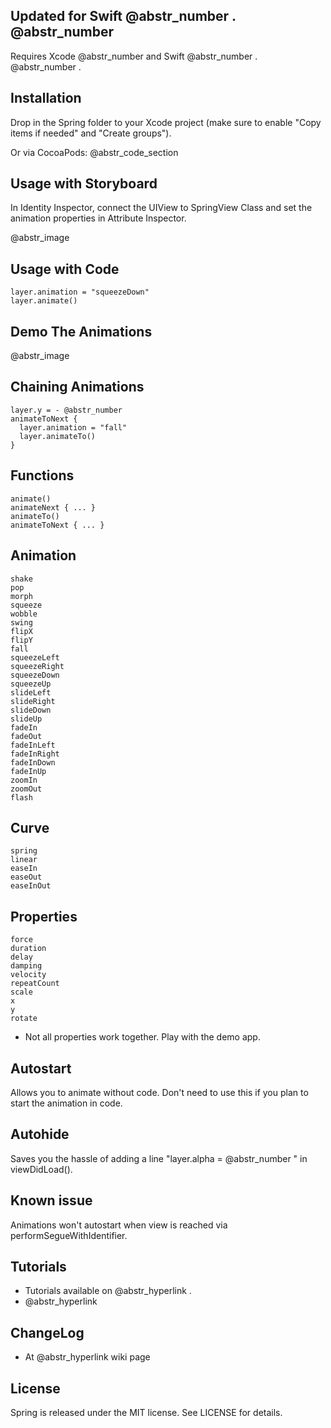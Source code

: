 ## Updated for Swift @abstr_number . @abstr_number

Requires Xcode @abstr_number and Swift @abstr_number . @abstr_number .

## Installation

Drop in the Spring folder to your Xcode project (make sure to enable "Copy items if needed" and "Create groups").

Or via CocoaPods: @abstr_code_section 

## Usage with Storyboard

In Identity Inspector, connect the UIView to SpringView Class and set the animation properties in Attribute Inspector.

@abstr_image 

## Usage with Code
    
    
    layer.animation = "squeezeDown"
    layer.animate()
    

## Demo The Animations

@abstr_image 

## Chaining Animations
    
    
    layer.y = - @abstr_number 
    animateToNext {
      layer.animation = "fall"
      layer.animateTo()
    }
    

## Functions
    
    
    animate()
    animateNext { ... }
    animateTo()
    animateToNext { ... }
    

## Animation
    
    
    shake
    pop
    morph
    squeeze
    wobble
    swing
    flipX
    flipY
    fall
    squeezeLeft
    squeezeRight
    squeezeDown
    squeezeUp
    slideLeft
    slideRight
    slideDown
    slideUp
    fadeIn
    fadeOut
    fadeInLeft
    fadeInRight
    fadeInDown
    fadeInUp
    zoomIn
    zoomOut
    flash
    

## Curve
    
    
    spring
    linear
    easeIn
    easeOut
    easeInOut
    

## Properties
    
    
    force
    duration
    delay
    damping
    velocity
    repeatCount
    scale
    x
    y
    rotate
    

* Not all properties work together. Play with the demo app.

## Autostart

Allows you to animate without code. Don't need to use this if you plan to start the animation in code.

## Autohide

Saves you the hassle of adding a line "layer.alpha = @abstr_number " in viewDidLoad().

## Known issue

Animations won't autostart when view is reached via performSegueWithIdentifier.

## Tutorials

  * Tutorials available on @abstr_hyperlink .
  * @abstr_hyperlink 



## ChangeLog

  * At @abstr_hyperlink wiki page



## License

Spring is released under the MIT license. See LICENSE for details.
